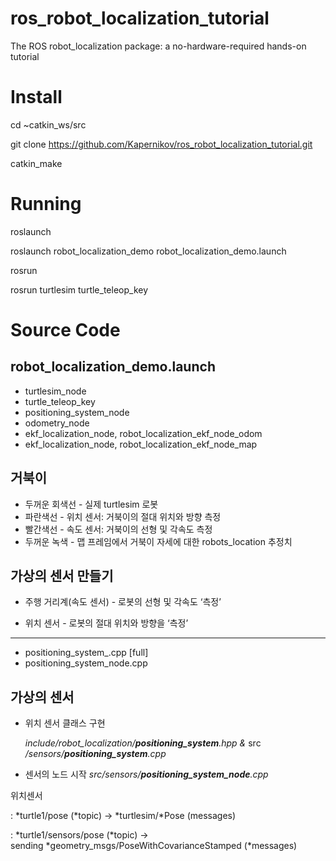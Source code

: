# ros_robot_localization_tutorial
The ROS robot_localization package: a no-hardware-required hands-on tutorial

# Install
cd ~catkin_ws/src

git clone https://github.com/Kapernikov/ros_robot_localization_tutorial.git

catkin_make

# Running

roslaunch
 
  roslaunch robot_localization_demo robot_localization_demo.launch


rosrun
 
  rosrun turtlesim turtle_teleop_key

# Source Code
## robot_localization_demo.launch
 -  turtlesim_node
 -  turtle_teleop_key
 -  positioning_system_node
 -  odometry_node
 -  ekf_localization_node, robot_localization_ekf_node_odom
 -  ekf_localization_node, robot_localization_ekf_node_map

## 거북이
- 두꺼운 회색선 - 실제 turtlesim 로봇
- 파란색선 - 위치 센서: 거북이의 절대 위치와 방향 측정
- 빨간색선 - 속도 센서: 거북이의 선형 및 각속도 측정
- 두꺼운 녹색 - 맵 프레임에서 거북이 자세에 대한 robots_location 추정치


## 가상의 센서 만들기

- 주행 거리계(속도 센서) - 로봇의 선형 및 각속도 ‘측정’

- 위치 센서 - 로봇의 절대 위치와 방향을 ‘측정’
---------------------------------------------------------
- positioning_system_.cpp [full]
- positioning_system_node.cpp


## 가상의 센서

- 위치 센서 클래스 구현


    *include/robot_localization/**positioning_system**.hpp &* src */sensors/**positioning_system**.cpp*


- 센서의 노드 시작
 *src/sensors/**positioning_system_node**.cpp*



위치센서

  : *turtle1/pose (*topic) → *turtlesim/*Pose (messages)

  : *turtle1/sensors/pose (*topic) → sending *geometry_msgs/PoseWithCovarianceStamped (*messages)
